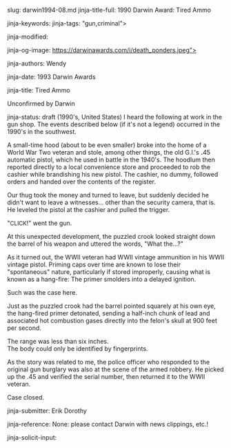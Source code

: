 slug: darwin1994-08.md
jinja-title-full: 1990 Darwin Award: Tired Ammo

<META name="description" content="1990 Darwin Award: Tired Ammo: I heard the following at work in the gun shop. The events described below occurred in the 1990's in the southwest. A small-time hood broke into the home of a World War Two veteran and stole, among other things">

jinja-keywords:
jinja-tags: "gun,criminal">

jinja-modified:

jinja-og-image: https://darwinawards.com/i/death_ponders.jpeg">

jinja-authors: Wendy

jinja-date: 1993 Darwin Awards


jinja-title: Tired Ammo

Unconfirmed by Darwin

jinja-status: draft
(1990's, United States) I heard the following at work in the gun shop. The events described below (if it's not a legend) occurred in the 1990's in the southwest.

A small-time hood (about to be even smaller) broke into the home of a World War Two veteran and stole, among other things, the old G.I.'s <B>.</B>45 automatic pistol, which he used in battle in the 1940's. The hoodlum then reported directly to a local convenience store and proceeded to rob the cashier while brandishing his new pistol. The cashier, no dummy, followed orders and handed over the contents of the register.

Our thug took the money and turned to leave, but suddenly decided he didn't want to leave a witnesses... other than the security camera, that is. He leveled the pistol at the cashier and pulled the trigger.

"<FONT size="-1">CLICK</FONT>!" went the gun.

At this unexpected development, the puzzled crook looked straight down the barrel of his weapon and uttered the words, "What&nbsp;the...?"

As it turned out, the WWII veteran had WWII vintage ammunition in his WWII vintage pistol. Priming caps over time are known to lose their "spontaneous" nature, particularly if stored improperly, causing what is known as a hang-fire: The primer smolders into a delayed ignition.

Such was the case here.

Just as the puzzled crook had the barrel pointed squarely at his own eye, the hang-fired primer detonated, sending a half-inch chunk of lead and associated hot combustion gases directly into the felon's skull at 900 feet per second.

The range was less than six inches.<BR>
The body could only be identified by fingerprints.

As the story was related to me, the police officer who responded to the
original gun burglary was also at the scene of the armed robbery. He picked
up the .45 and verified the serial number, then returned it to the WWII
veteran.

Case closed.
<P align=center>
<!--#include virtual="/inc/votebar_viewvoteonly" -->

jinja-submitter: Erik Dorothy

jinja-reference: None: please contact Darwin with news clippings, etc.!

jinja-solicit-input:



<!--#include file=nav_1994.html -->



